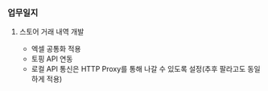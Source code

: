 ### 업무일지

1. 스토어 거래 내역 개발

   - 엑셀 공통화 적용
   - 토핑 API 연동
   - 로컬 API 통신은 HTTP Proxy를 통해 나갈 수 있도록 설정(추후 팔라고도 동일하게 적용)
